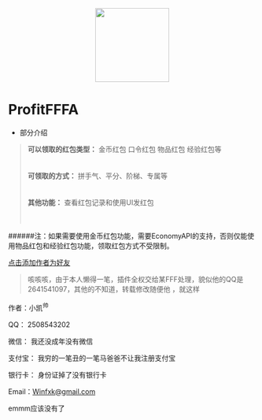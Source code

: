 <div align=center><img width="150" height="150" src="http://q2.qlogo.cn/headimg_dl?bs=2508543202&dst_uin=2508543202&dst_uin=2508543202&;dst_uin=2508543202&spec=100&url_enc=0&referer=bu_interface&term_type=PC"/></div>

# ProfitFFFA

* 部分介绍 
>**可以领取的红包类型：**
> 金币红包
> 口令红包
>物品红包
>经验红包等</br></br></br>
**可领取的方式：**  拼手气、平分、阶梯、专属等</br></br></br>
**其他功能：**  查看红包记录和使用UI发红包</br></br></br>


######注：如果需要使用金币红包功能，需要EconomyAPI的支持，否则仅能使用物品红包和经验红包功能，领取红包方式不受限制。

[点击添加作者为好友](tencent://AddContact/?fromId=45&fromSubId=1&subcmd=all&uin=2508543202 "加帅逼凯为QQ好友")

> 咳咳咳，由于本人懒得一笔，插件全权交给某FFF处理，貌似他的QQ是2641541097，其他的不知道，转载修改随便他 ，就这样

作者：小凯<sup>帅</sup>

QQ： 2508543202

微信： 我还没成年没有微信

支付宝： 我穷的一笔丑的一笔马爸爸不让我注册支付宝

银行卡： 身份证掉了没有银行卡

Email：Winfxk@gmail.com

emmm应该没有了

